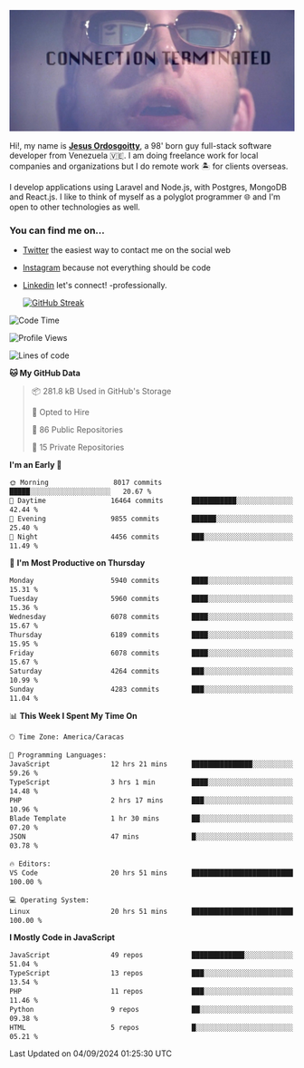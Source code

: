 ![hackers movie reference](./disconnected.jpg)

Hi!, my name is [**Jesus Ordosgoitty**](https://jodaz.dev), a 98' born guy full-stack software developer from Venezuela 🇻🇪. I am doing freelance work for local companies and organizations but I do remote work 🏝️ for clients overseas. 

I develop applications using Laravel and Node.js, with Postgres, MongoDB and React.js. I like to think of myself as a polyglot programmer 🌐 and I'm open to other technologies as well.

### You can find me on...

- [Twitter](https://twitter.com/jodaz_) the easiest way to contact me on the social web
- [Instagram](https://instagram.com/jodaz_) because not everything should be code
- [Linkedin](https://linkedin.com/in/jodaz) let's connect! -professionally.


    [![GitHub Streak](https://streak-stats.demolab.com?user=jodaz&theme=tokyonight)](https://git.io/streak-stats)

<!--START_SECTION:waka-->
![Code Time](http://img.shields.io/badge/Code%20Time-7%2C263%20hrs%2040%20mins-blue)

![Profile Views](http://img.shields.io/badge/Profile%20Views-0-blue)

![Lines of code](https://img.shields.io/badge/From%20Hello%20World%20I%27ve%20Written-82.7%20million%20lines%20of%20code-blue)

**🐱 My GitHub Data** 

> 📦 281.8 kB Used in GitHub's Storage 
 > 
> 💼 Opted to Hire
 > 
> 📜 86 Public Repositories 
 > 
> 🔑 15 Private Repositories 
 > 
**I'm an Early 🐤** 

```text
🌞 Morning                8017 commits        █████░░░░░░░░░░░░░░░░░░░░   20.67 % 
🌆 Daytime                16464 commits       ███████████░░░░░░░░░░░░░░   42.44 % 
🌃 Evening                9855 commits        ██████░░░░░░░░░░░░░░░░░░░   25.40 % 
🌙 Night                  4456 commits        ███░░░░░░░░░░░░░░░░░░░░░░   11.49 % 
```
📅 **I'm Most Productive on Thursday** 

```text
Monday                   5940 commits        ████░░░░░░░░░░░░░░░░░░░░░   15.31 % 
Tuesday                  5960 commits        ████░░░░░░░░░░░░░░░░░░░░░   15.36 % 
Wednesday                6078 commits        ████░░░░░░░░░░░░░░░░░░░░░   15.67 % 
Thursday                 6189 commits        ████░░░░░░░░░░░░░░░░░░░░░   15.95 % 
Friday                   6078 commits        ████░░░░░░░░░░░░░░░░░░░░░   15.67 % 
Saturday                 4264 commits        ███░░░░░░░░░░░░░░░░░░░░░░   10.99 % 
Sunday                   4283 commits        ███░░░░░░░░░░░░░░░░░░░░░░   11.04 % 
```


📊 **This Week I Spent My Time On** 

```text
🕑︎ Time Zone: America/Caracas

💬 Programming Languages: 
JavaScript               12 hrs 21 mins      ███████████████░░░░░░░░░░   59.26 % 
TypeScript               3 hrs 1 min         ████░░░░░░░░░░░░░░░░░░░░░   14.48 % 
PHP                      2 hrs 17 mins       ███░░░░░░░░░░░░░░░░░░░░░░   10.96 % 
Blade Template           1 hr 30 mins        ██░░░░░░░░░░░░░░░░░░░░░░░   07.20 % 
JSON                     47 mins             █░░░░░░░░░░░░░░░░░░░░░░░░   03.78 % 

🔥 Editors: 
VS Code                  20 hrs 51 mins      █████████████████████████   100.00 % 

💻 Operating System: 
Linux                    20 hrs 51 mins      █████████████████████████   100.00 % 
```

**I Mostly Code in JavaScript** 

```text
JavaScript               49 repos            █████████████░░░░░░░░░░░░   51.04 % 
TypeScript               13 repos            ███░░░░░░░░░░░░░░░░░░░░░░   13.54 % 
PHP                      11 repos            ███░░░░░░░░░░░░░░░░░░░░░░   11.46 % 
Python                   9 repos             ██░░░░░░░░░░░░░░░░░░░░░░░   09.38 % 
HTML                     5 repos             █░░░░░░░░░░░░░░░░░░░░░░░░   05.21 % 
```




 Last Updated on 04/09/2024 01:25:30 UTC
<!--END_SECTION:waka-->
